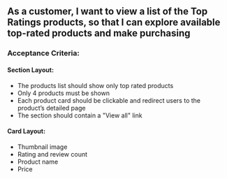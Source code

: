 ## As a customer, I want to view a list of the Top Ratings products, so that I can explore available top-rated products and make purchasing

### Acceptance Criteria:

#### Section Layout:

- The products list should show only top rated products
- Only 4 products must be shown
- Each product card should be clickable and redirect users to the product’s detailed page
- The section should contain a "View all" link

#### Card Layout:

- Thumbnail image
- Rating and review count
- Product name
- Price
